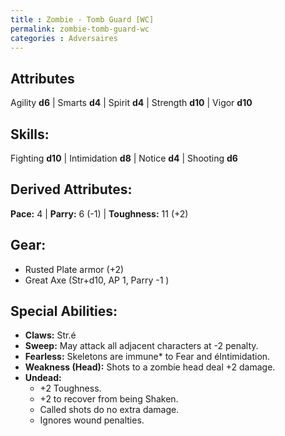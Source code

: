```yaml
---
title : Zombie - Tomb Guard [WC]
permalink: zombie-tomb-guard-wc
categories : Adversaires
---
```


## Attributes
Agility **d6** | Smarts **d4** | Spirit **d4** | Strength **d10** | Vigor **d10**

## Skills:
Fighting **d10** | Intimidation **d8** | Notice **d4** | Shooting **d6**

## Derived Attributes:
**Pace:** 4 | **Parry:** 6 (-1) | **Toughness:** 11 (+2)

## Gear:
- Rusted Plate armor (+2)
- Great Axe (Str+d10, AP 1, Parry -1 )

## Special Abilities:
- **Claws:** Str.é
- **Sweep:** May attack all adjacent characters at -2 penalty.
- **Fearless:** Skeletons are immune* to Fear and éIntimidation.
- **Weakness (Head):** Shots to a zombie head deal +2 damage.
- **Undead:**
  - +2 Toughness.
  - +2 to recover from being Shaken.
  - Called shots do no extra damage.
  - Ignores wound penalties.

